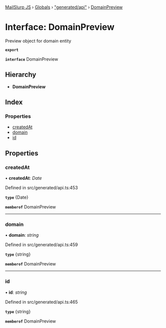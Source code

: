 [MailSlurp JS](../README.md) › [Globals](../globals.md) › ["generated/api"](../modules/_generated_api_.md) › [DomainPreview](_generated_api_.domainpreview.md)

# Interface: DomainPreview

Preview object for domain entity

**`export`** 

**`interface`** DomainPreview

## Hierarchy

* **DomainPreview**

## Index

### Properties

* [createdAt](_generated_api_.domainpreview.md#createdat)
* [domain](_generated_api_.domainpreview.md#domain)
* [id](_generated_api_.domainpreview.md#id)

## Properties

###  createdAt

• **createdAt**: *Date*

Defined in src/generated/api.ts:453

**`type`** {Date}

**`memberof`** DomainPreview

___

###  domain

• **domain**: *string*

Defined in src/generated/api.ts:459

**`type`** {string}

**`memberof`** DomainPreview

___

###  id

• **id**: *string*

Defined in src/generated/api.ts:465

**`type`** {string}

**`memberof`** DomainPreview
